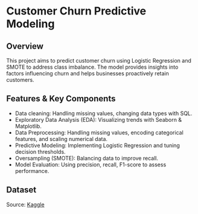 # Customer Churn Predictive Modeling
## Overview
This project aims to predict customer churn using Logistic Regression and SMOTE to address class imbalance. The model provides insights into factors influencing churn and helps businesses proactively retain customers.    
## Features & Key Components
* Data cleaning: Handling missing values, changing data types with SQL.
* Exploratory Data Analysis (EDA): Visualizing trends with Seaborn & Matplotlib.  
* Data Preprocessing: Handling missing values, encoding categorical features, and scaling numerical data.      
* Predictive Modeling: Implementing Logistic Regression and tuning decision thresholds.    
* Oversampling (SMOTE): Balancing data to improve recall.
* Model Evaluation: Using precision, recall, F1-score to assess performance.
## Dataset
Source: [Kaggle](https://www.kaggle.com/datasets/blastchar/telco-customer-churn)
